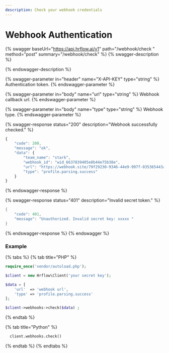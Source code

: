 ```yaml
---
description: Check your webhook credentials
---
```


# Webhook Authentication

{% swagger baseUrl="https://api.hrflow.ai/v1" path="/webhook/check " method="post" summary="/webhook/check" %}
{% swagger-description %}

{% endswagger-description %}

{% swagger-parameter in="header" name="X-API-KEY" type="string" %}
Authentication token.
{% endswagger-parameter %}

{% swagger-parameter in="body" name="url" type="string" %}
Webhook callback url.
{% endswagger-parameter %}

{% swagger-parameter in="body" name="type" type="string" %}
Webhook type.
{% endswagger-parameter %}

{% swagger-response status="200" description="Webhook successfully checked." %}
```javascript
{
    "code": 200,
    "message": "ok",
    "data": {
        "team_name": "stark",
        "webhook_id": "wid_6637839405e8b44e75b38e",
        "url": "https://webhook.site/79f29230-9346-44e9-997f-035365443a64",
        "type": "profile.parsing.success"
    }
}
```
{% endswagger-response %}

{% swagger-response status="401" description="Invalid secret token." %}
```java
{
    "code": 401,
    "message": "Unauthorized. Invalid secret key: xxxxx "
}
```
{% endswagger-response %}
{% endswagger %}

### Example

{% tabs %}
{% tab title="PHP" %}
```php
require_once('vendor/autoload.php');

$client = new Hrflow\Client('your secret key');

$data = [
    'url'  => 'webhook url',
    'type' => 'profile.parsing.success'
];

$client->webhooks->check($data) ;
```
{% endtab %}

{% tab title="Python" %}
```python
  client.webhooks.check()
```
{% endtab %}
{% endtabs %}
